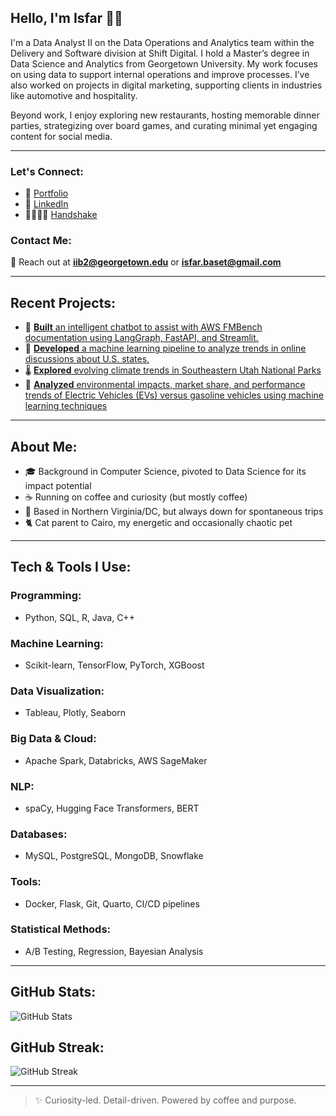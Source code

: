 ## Hello, I'm Isfar 👋🏼

I'm a Data Analyst II on the Data Operations and Analytics team within the Delivery and Software division at Shift Digital. I hold a Master’s degree in Data Science and Analytics from Georgetown University. My work focuses on using data to support internal operations and improve processes. I’ve also worked on projects in digital marketing, supporting clients in industries like automotive and hospitality.

Beyond work, I enjoy exploring new restaurants, hosting memorable dinner parties, strategizing over board games, and curating minimal yet engaging content for social media.

---

### Let's Connect:
- 🔗 [Portfolio](https://isfarbaset.github.io/portfolio/)
- 💼 [LinkedIn](https://linkedin.com/in/isfarbaset)
- 🫱🏼‍🫲🏽 [Handshake](https://georgetown.joinhandshake.com/profiles/ck7gh6)

### Contact Me:
📧 Reach out at **iib2@georgetown.edu** or **isfar.baset@gmail.com**

---

## Recent Projects:

- 🤖 [**Built** an intelligent chatbot to assist with AWS FMBench documentation using LangGraph, FastAPI, and Streamlit.](https://medium.com/@isfarbaset/fmbench-assistant-an-ai-chatbot-for-navigating-foundation-model-benchmarking-with-fmbench-39615ff08161)
- 🚀 [**Developed** a machine learning pipeline to analyze trends in online discussions about U.S. states.](https://isfarbaset.github.io/fall-2024-project-team-29/)
- 🌡️ [**Explored** evolving climate trends in Southeastern Utah National Parks](https://isfarbaset.georgetown.domains/story-project/_site/)
- 🚗 [**Analyzed** environmental impacts, market share, and performance trends of Electric Vehicles (EVs) versus gasoline vehicles using machine learning techniques](https://isfarbaset.github.io/ev-insights/)

---

## About Me:

- 🎓 Background in Computer Science, pivoted to Data Science for its impact potential
- ☕ Running on coffee and curiosity (but mostly coffee)
- 📍 Based in Northern Virginia/DC, but always down for spontaneous trips
- 🐈 Cat parent to Cairo, my energetic and occasionally chaotic pet

---

## Tech & Tools I Use:

### Programming:
- Python, SQL, R, Java, C++

### Machine Learning:
- Scikit-learn, TensorFlow, PyTorch, XGBoost

### Data Visualization:
- Tableau, Plotly, Seaborn

### Big Data & Cloud:
- Apache Spark, Databricks, AWS SageMaker

### NLP:
- spaCy, Hugging Face Transformers, BERT

### Databases:
- MySQL, PostgreSQL, MongoDB, Snowflake

### Tools:
- Docker, Flask, Git, Quarto, CI/CD pipelines

### Statistical Methods:
- A/B Testing, Regression, Bayesian Analysis

---

## GitHub Stats:
![GitHub Stats](https://awesome-github-stats.azurewebsites.net/user-stats/isfarbaset?theme=tokyonight)

## GitHub Streak:
![GitHub Streak](https://streak-stats.demolab.com/?user=isfarbaset&theme=highcontrast)

---
> ✨ Curiosity-led. Detail-driven. Powered by coffee and purpose.

<!---
isfarbaset/isfarbaset is a ✨ special ✨ repository because its `README.md` (this file) appears on your GitHub profile.
You can click the Preview link to take a look at your changes.
--->
